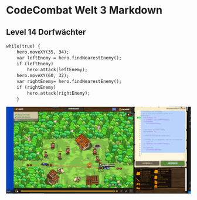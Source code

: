 # CodeCombat Welt 3 Markdown
## Level 14 Dorfwächter
```
while(true) {
    hero.moveXY(35, 34);
    var leftEnemy = hero.findNearestEnemy();
    if (leftEnemy) 
        hero.attack(leftEnemy);
    hero.moveXY(60, 32);
    var rightEnemy= hero.findNearestEnemy();
    if (rightEnemy)  
        hero.attack(rightEnemy);  
    }
```
![alt text](image-99.png)